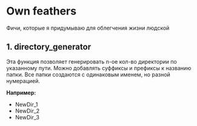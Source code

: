# Own feathers
Фичи, которые я придумываю для облегчения жизни людской

## 1. directory_generator
Эта функция позволяет генерировать n-ое кол-во директории по указанному пути. Можно добавлять суффиксы и префиксы к названию папки. Все папки создаются с одинаковым именем, но разной нумерацией. 


**Например:**

- NewDir_1
- NewDir_2
- NewDir_3
